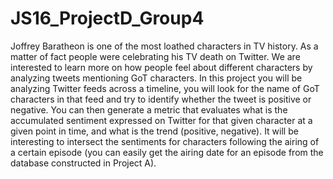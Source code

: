 # JS16_ProjectD_Group4
Joffrey Baratheon is one of the most loathed characters in TV history. As a matter of fact people were celebrating his TV death on Twitter. We are interested to learn more on how people feel about different characters by analyzing tweets mentioning GoT characters. In this project you will be analyzing Twitter feeds across a timeline, you will look for the name of GoT characters in that feed and try to identify whether the tweet is positive or negative. You can then generate a metric that evaluates what is the accumulated sentiment expressed on Twitter for that given character at a given point in time, and what is the trend (positive, negative). It will be interesting to intersect the sentiments for characters following the airing of a certain episode (you can easily get the airing date for an episode from the database constructed in Project A).
